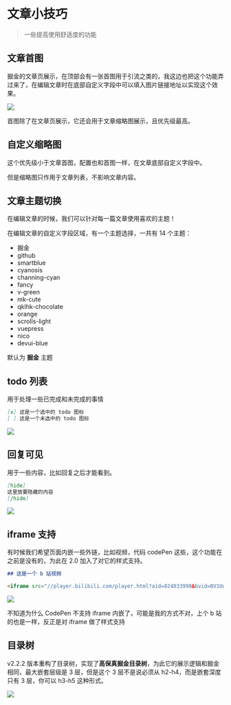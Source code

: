 <!--
 * @Author: mulingyuer
 * @Date: 2023-03-28 02:22:08
 * @LastEditTime: 2023-06-04 23:45:33
 * @LastEditors: mulingyuer
 * @Description:文章小技巧
 * @FilePath: \Typecho_Theme_JJ\src\advanced-config\article-tips.md
 * 怎么可能会有bug！！！
-->

# 文章小技巧

> 一些提高使用舒适度的功能

## 文章首图

掘金的文章页展示，在顶部会有一张首图用于引流之类的，我这边也把这个功能弄过来了，在编辑文章时在底部自定义字段中可以填入图片链接地址以实现这个效果。

![](/images/advanced-config/article-tips/文章首图01.jpg)

首图除了在文章页展示，它还会用于文章缩略图展示，且优先级最高。

## 自定义缩略图

这个优先级小于文章首图，配置也和首图一样，在文章底部自定义字段中。

但是缩略图只作用于文章列表，不影响文章内容。

## 文章主题切换

在编辑文章的时候，我们可以针对每一篇文章使用喜欢的主题！

在编辑文章的自定义字段区域，有一个主题选择，一共有 14 个主题：

- 掘金
- github
- smartblue
- cyanosis
- channing-cyan
- fancy
- v-green
- mk-cute
- qklhk-chocolate
- orange
- scrolls-light
- vuepress
- nico
- devui-blue

默认为 **掘金** 主题

## todo 列表

用于处理一些已完成和未完成的事情

```markdown
[x] 这是一个选中的 todo 图标
[ ] 这是一个未选中的 todo 图标
```

![](/images/advanced-config/article-tips/todo列表01.jpg)

## 回复可见

用于一些内容，比如回复之后才能看到。

```markdown
[hide]
这里放要隐藏的内容
[/hide]
```

![](/images/advanced-config/article-tips/回复可见01.jpg)

## iframe 支持

有时候我们希望页面内嵌一些外链，比如视频，代码 codePen 这些，这个功能在之前是没有的，为此在 2.0 加入了对它的样式支持。

```markdown
## 这是一个 b 站视频

<iframe src="//player.bilibili.com/player.html?aid=824033998&bvid=BV1Ug4y1W7Ha&cid=1070035335&page=1" scrolling="no" border="0" frameborder="no" framespacing="0" allowfullscreen="true"> </iframe>
```

![](/images/advanced-config/article-tips/iframe支持01.jpg)

不知道为什么 CodePen 不支持 iframe 内嵌了，可能是我的方式不对，上个 b 站的也是一样，反正是对 iframe 做了样式支持

## 目录树

v2.2.2 版本重构了目录树，实现了**高保真掘金目录树**，为此它的展示逻辑和掘金相同，最大嵌套层级是 3 层，但是这个 3 层不是说必须从 h2-h4，而是嵌套深度只有 3 层，你可以 h3-h5 这种形式。

![](/images/advanced-config/article-tips/目录树01.jpg)
